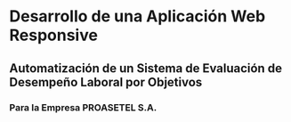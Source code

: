 # **Desarrollo de una Aplicación Web Responsive**

## **Automatización de un Sistema de Evaluación de Desempeño Laboral por Objetivos**

### **Para la Empresa PROASETEL S.A.**
